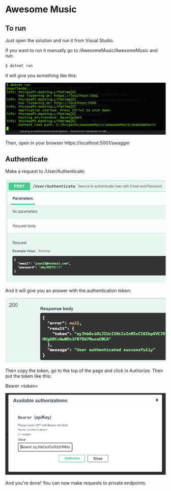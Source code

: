 # Awesome Music

## To run

Just open the solution and run it from Visual Studio.

If you want to run it manually go to /AwesomeMusic/AwesomeMusic and run:
```bash
$ dotnet run
```
It will give you something like this:

![run](run.png)

Then, open in your browser https://localhost:5001/swagger

## Authenticate

Make a request to /User/Authenticate:

![run](auth-body.png)

And it will give you an answer with the authentication token:

![run](token.png)

Then copy the token, go to the top of the page and click in Authorize. Then put the token like this:

Bearer \<token\>

![run](authorize.png)

And you're done! You can now make requests to private endpoints.

